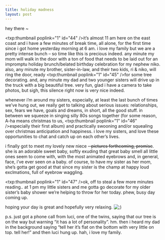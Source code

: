 ```yaml
---
title: holiday madness
layout: post
---
```


hey there ~ 

<span class="pic"><txp:thumbnail poplink="1" id="44" /></span>it&#8217;s almost 11 am here on the east coast and i have a few minutes of break time, all alone, for the first time since i got home yesterday morning at 6 am. i love my family but we are a pretty intense bunch &#8211; so time like this is precious indeed. any minute my mom will walk in the door with a ton of food that needs to be laid out for an impromptu holiday brunch/belated birthday celebration for my nephew niko. also, any minute my brother, sister-in-law, and their two kids, ri & niko, will ring the door, ready <span class="pic"><txp:thumbnail poplink="1" id="45" /></span>for some tree decorating. and, any minute my dad and two younger sisters will drive up in the truck with a big beautiful tree. very fun, glad i have a camera to take photos, but sigh, this silence right now is very nice indeed. 

whenever i&#8217;m around my sisters, especially, at least the last bunch of times we&#8217;ve hung out, we really get to talking about serious issues: relationships, sex, fears we have, goals and dreams, in short, all the good stuff. in between we squeeze in singing silly 80s songs together (for some reason, A-ha means christmas to us, <span class="pic"><txp:thumbnail poplink="1" id="46" /></span>especially their first album) and practically swooning and/or squealing over christmas anticipation and happiness. i love my sisters, and love these opportunities to chat and catch up on each other&#8217;s lives.

i finally got to meet my lovely new niece <strike>- pictures forthcoming, promise</strike>. she is an adorable sweet baby, softly exuding that great baby smell all little ones seem to come with, with the most animated eyebrows and, in general, face, i&#8217;ve ever seen on a baby. of course, to have my sister as her mom, she&#8217;s gotta get good at that since my sister is the champ at happy loud exclmations, full of eyebrow waggling. 

<span class="pic"><txp:thumbnail poplink="1" id="47" /></span>ok, off to steal a few more minutes reading.. at 1 pm my little sisters and me gotta go decorate for my older sister&#8217;s baby shower we&#8217;re helping to throw for her today. phew, busy day coming up.

hoping your day is great and hopefully very relaxing. <img src="http://localhost:8888/wordpress/wp-includes/images/smilies/icon_wink.gif" alt=";)" class="wp-smiley" />

p.s. just got a phone call from luci, one of the twins, saying that our tree is on the way but warning &#8220;it has a lot of personality&#8221;. hm. then i heard my dad in the background saying &#8220;tell her it&#8217;s flat on the bottom with very little on top. tell her!&#8221; and then luci hung up. hah, i love my family.